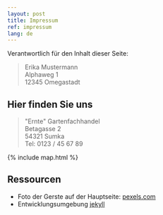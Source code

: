 ```yaml
---
layout: post
title: Impressum
ref: impressum
lang: de
---
```


Verantwortlich für den Inhalt dieser Seite:

> Erika Mustermann  
> Alphaweg 1  
> 12345 Omegastadt

## Hier finden Sie uns

> "Ernte" Gartenfachhandel  
> Betagasse 2  
> 54321 Sumka  
> Tel: 0123 / 45 67 89

{% include map.html %}

## Ressourcen

* Foto der Gerste auf der Hauptseite:
  [pexels.com](https://www.pexels.com/de-de/foto/anbau-ausserorts-bauernhof-ernte-533346/)
* Entwicklungsumgebung [jekyll](https://jekyllrb.com/)

